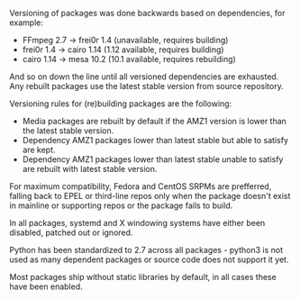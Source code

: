 Versioning of packages was done backwards based on dependencies, for example:

  - FFmpeg 2.7 -> frei0r 1.4 (unavailable, requires building)
  - frei0r 1.4 -> cairo 1.14 (1.12 available, requires building)
  - cairo 1.14 -> mesa 10.2 (10.1 available, requires rebuilding)

And so on down the line until all versioned dependencies are exhausted. Any rebuilt packages use the latest stable version from source repository.
  
Versioning rules for (re)building packages are the following:

  - Media packages are rebuilt by default if the AMZ1 version is lower than the latest stable version.
  - Dependency AMZ1 packages lower than latest stable but able to satisfy are kept.
  - Dependency AMZ1 packages lower than latest stable *un*able to satisfy are rebuilt with latest stable version.

For maximum compatibility, Fedora and CentOS SRPMs are prefferred, falling back to EPEL or third-line repos only when the package doesn't exist in mainline or supporting repos or the package fails to build.

In all packages, systemd and X windowing systems have either been disabled, patched out or ignored.

Python has been standardized to 2.7 across all packages - python3 is not used as many dependent packages or source code does not support it yet.

Most packages ship without static libraries by default, in all cases these have been enabled.
